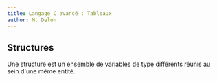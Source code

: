 ```yaml
---
title: Langage C avancé : Tableaux
author: M. Delon
---
```

Structures
----------

Une structure est un ensemble de variables de type différents réunis au sein d'une même entité.